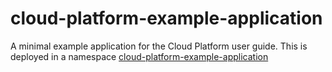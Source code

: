 # cloud-platform-example-application
A minimal example application for the Cloud Platform user guide. 
This is deployed in a namespace [cloud-platform-example-application](https://github.com/ministryofjustice/cloud-platform-environments/tree/main/namespaces/live.cloud-platform.service.justice.gov.uk/cloud-platform-example-application)
